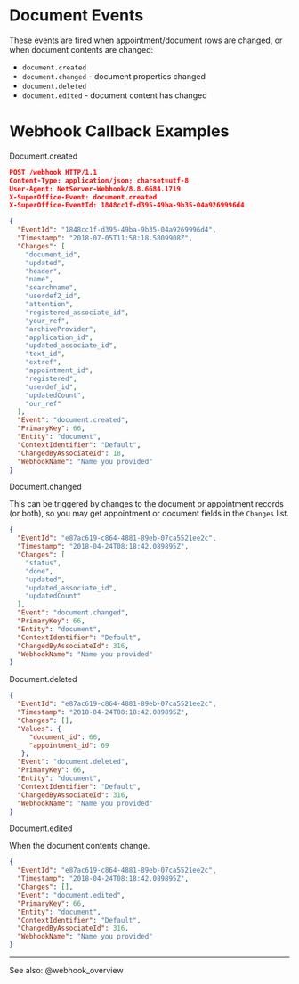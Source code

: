 # Document Events

These events are fired when appointment/document rows are changed, or when document contents are changed:

* `document.created`
* `document.changed` - document properties changed
* `document.deleted`
* `document.edited` - document content has changed

# Webhook Callback Examples

Document.created

```json
POST /webhook HTTP/1.1
Content-Type: application/json; charset=utf-8
User-Agent: NetServer-Webhook/8.8.6684.1719
X-SuperOffice-Event: document.created
X-SuperOffice-EventId: 1848cc1f-d395-49ba-9b35-04a9269996d4

{
  "EventId": "1848cc1f-d395-49ba-9b35-04a9269996d4",
  "Timestamp": "2018-07-05T11:58:18.5809908Z",
  "Changes": [
    "document_id",
    "updated",
    "header",
    "name",
    "searchname",
    "userdef2_id",
    "attention",
    "registered_associate_id",
    "your_ref",
    "archiveProvider",
    "application_id",
    "updated_associate_id",
    "text_id",
    "extref",
    "appointment_id",
    "registered",
    "userdef_id",
    "updatedCount",
    "our_ref"
  ],
  "Event": "document.created",
  "PrimaryKey": 66,
  "Entity": "document",
  "ContextIdentifier": "Default",
  "ChangedByAssociateId": 18,
  "WebhookName": "Name you provided"
}
```

Document.changed

This can be triggered by changes to the document or appointment records (or both), so you may get appointment or document fields in the `Changes` list.

```json
{
  "EventId": "e87ac619-c864-4881-89eb-07ca5521ee2c",
  "Timestamp": "2018-04-24T08:18:42.089895Z",
  "Changes": [
    "status",
    "done",
    "updated",
    "updated_associate_id",
    "updatedCount"
  ],
  "Event": "document.changed",
  "PrimaryKey": 66,
  "Entity": "document",
  "ContextIdentifier": "Default",
  "ChangedByAssociateId": 316,
  "WebhookName": "Name you provided"
}
```

Document.deleted

```json
{
  "EventId": "e87ac619-c864-4881-89eb-07ca5521ee2c",
  "Timestamp": "2018-04-24T08:18:42.089895Z",
  "Changes": [],
  "Values": {
     "document_id": 66,
     "appointment_id": 69
   },
  "Event": "document.deleted",
  "PrimaryKey": 66,
  "Entity": "document",
  "ContextIdentifier": "Default",
  "ChangedByAssociateId": 316,
  "WebhookName": "Name you provided"
}
```

Document.edited

When the document contents change.

```json
{
  "EventId": "e87ac619-c864-4881-89eb-07ca5521ee2c",
  "Timestamp": "2018-04-24T08:18:42.089895Z",
  "Changes": [],
  "Event": "document.edited",
  "PrimaryKey": 66,
  "Entity": "document",
  "ContextIdentifier": "Default",
  "ChangedByAssociateId": 316,
  "WebhookName": "Name you provided"
}
```

-----------------
See also: @webhook_overview
